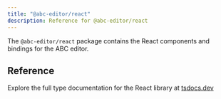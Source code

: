```yaml
---
title: "@abc-editor/react"
description: Reference for @abc-editor/react
---
```


The `@abc-editor/react` package contains the React components and bindings for the ABC editor.

## Reference

Explore the full type documentation for the React library at [tsdocs.dev](https://tsdocs.dev/docs/@abc-editor/react/alpha/modules.html)
